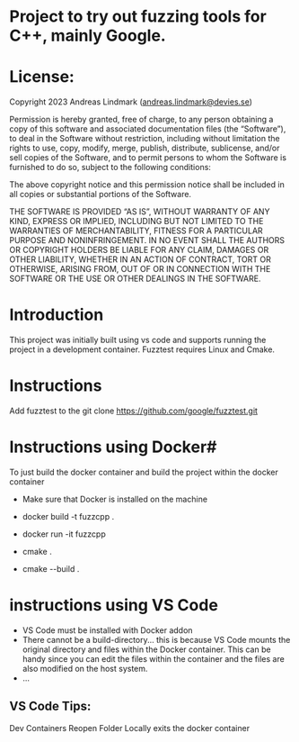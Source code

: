 # Project to try out fuzzing tools for C++, mainly Google. #


# License: #

Copyright 2023 Andreas Lindmark (andreas.lindmark@devies.se)

Permission is hereby granted, free of charge, to any person obtaining a copy of this software and associated documentation files (the “Software”), to deal in the Software without restriction, including without limitation the rights to use, copy, modify, merge, publish, distribute, sublicense, and/or sell copies of the Software, and to permit persons to whom the Software is furnished to do so, subject to the following conditions:

The above copyright notice and this permission notice shall be included in all copies or substantial portions of the Software.

THE SOFTWARE IS PROVIDED “AS IS”, WITHOUT WARRANTY OF ANY KIND, EXPRESS OR IMPLIED, INCLUDING BUT NOT LIMITED TO THE WARRANTIES OF MERCHANTABILITY, FITNESS FOR A PARTICULAR PURPOSE AND NONINFRINGEMENT. IN NO EVENT SHALL THE AUTHORS OR COPYRIGHT HOLDERS BE LIABLE FOR ANY CLAIM, DAMAGES OR OTHER LIABILITY, WHETHER IN AN ACTION OF CONTRACT, TORT OR OTHERWISE, ARISING FROM, OUT OF OR IN CONNECTION WITH THE SOFTWARE OR THE USE OR OTHER DEALINGS IN THE SOFTWARE.

# Introduction #
This project was initially built using vs code and supports running the project in a development container. Fuzztest requires Linux and Cmake.
# Instructions 
Add fuzztest to the 
git clone https://github.com/google/fuzztest.git


# Instructions using Docker#
To just build the docker container and build the project within the docker container

* Make sure that Docker is installed on the machine

* docker build -t fuzzcpp .
* docker run -it fuzzcpp
* cmake . 
* cmake --build . 

# instructions using VS Code #
* VS Code must be installed with Docker addon
* There cannot be a build-directory... this is because VS Code mounts the original directory and files within the Docker container. This can be handy since you can edit the files within the container and the files are also modified on the host system.
* ...

## VS Code Tips: ##
Dev Containers Reopen Folder Locally exits the docker container

